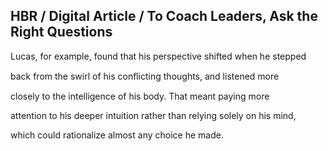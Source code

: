 ## HBR / Digital Article / To Coach Leaders, Ask the Right Questions

Lucas, for example, found that his perspective shifted when he stepped

back from the swirl of his conﬂicting thoughts, and listened more

closely to the intelligence of his body. That meant paying more

attention to his deeper intuition rather than relying solely on his mind,

which could rationalize almost any choice he made.